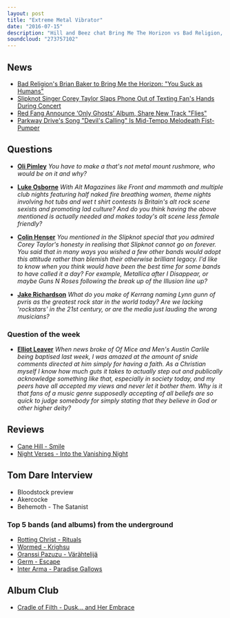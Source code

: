 ```yaml
---
layout: post
title: "Extreme Metal Vibrator"
date: "2016-07-15"
description: "Hill and Beez chat Bring Me The Horizon vs Bad Religion, Corey Taylor's happy slapping phone shenanigans and what makes a rock star in 2016? There's reviews of the new albums from Cane Hill and Night Verses and we are joined by our extreme metal expert, former Terroriser editor Tom Dare, to discuss 2016's best albums from metal's underground and Cradle Of Filth's Dusk And Her Embrace is this week's Album Club."
soundcloud: "273757102"
---
```



## News

- [Bad Religion's Brian Baker to Bring Me the Horizon: "You Suck as Humans"](https://noisey.vice.com/en_uk/blog/bad-religion-bring-me-the-horizon-going-at-it-in-the-comments)
- [Slipknot Singer Corey Taylor Slaps Phone Out of Texting Fan's Hands During Concert](http://www.billboard.com/articles/columns/rock/7431371/slipknot-corey-taylor-phone-texting-fan-concert-video)
- [Red Fang Announce ‘Only Ghosts’ Album, Share New Track "Flies"](http://loudwire.com/red-fang-only-ghosts-album-share-flies/)
- [Parkway Drive's Song "Devil's Calling" Is Mid-Tempo Melodeath Fist-Pumper](http://www.metalinjection.net/latest-news/parkway-drives-song-devils-calling-is-mid-tempo-melodeath-fist-pumper)


## Questions

- [**Oli Pimley**](https://www.facebook.com/thatsnotmetalpodcast/photos/a.1814755825417620.1073741828.1814737015419501/1921476044745597/?type=3&comment_id=1921480218078513&comment_tracking=%7B%22tn%22%3A%22R9%22%7D)
*You have to make a that's not metal mount rushmore, who would be on it and why?*

- [**Luke Osborne**](https://www.facebook.com/thatsnotmetalpodcast/photos/a.1814755825417620.1073741828.1814737015419501/1921476044745597/?type=3&comment_id=1921488011411067&comment_tracking=%7B%22tn%22%3A%22R9%22%7D)
*With Alt Magazines like Front and mammoth and multiple club nights featuring half naked fire breathing women, theme nights involving hot tubs and wet t shirt contests Is Britain's alt rock scene sexists and promoting lad culture? And do you think having the above mentioned is actually needed and makes today's alt scene less female friendly?*

- [**Colin Henser**](https://www.facebook.com/thatsnotmetalpodcast/photos/a.1814755825417620.1073741828.1814737015419501/1921476044745597/?type=3&comment_id=1921487231411145&comment_tracking=%7B%22tn%22%3A%22R9%22%7D)
*You mentioned in the Slipknot special that you admired Corey Taylor's honesty in realising that Slipknot cannot go on forever. You said that in many ways you wished a few other bands would adopt this attitude rather than blemish their otherwise brilliant legacy. I'd like to know when you think would have been the best time for some bands to have called it a day? For example, Metallica after I Disappear, or maybe Guns N Roses following the break up of the Illusion line up?*

- [**Jake Richardson**](https://www.facebook.com/thatsnotmetalpodcast/photos/a.1814755825417620.1073741828.1814737015419501/1921476044745597/?type=3&comment_id=1921492284743973&comment_tracking=%7B%22tn%22%3A%22R9%22%7D)
*What do you make of Kerrang naming Lynn gunn of pvris as the greatest rock star in the world today? Are we lacking 'rockstars' in the 21st century, or are the media just lauding the wrong musicians?*

### Question of the week

- [**Elliot Leaver**](https://www.facebook.com/thatsnotmetalpodcast/photos/a.1814755825417620.1073741828.1814737015419501/1921476044745597/?type=3&comment_id=1921485864744615&comment_tracking=%7B%22tn%22%3A%22R9%22%7D)
*When news broke of Of Mice and Men's Austin Carlile being baptised last week, I was amazed at the amount of snide comments directed at him simply for having a faith. As a Christian myself I know how much guts it takes to actually step out and publically acknowledge something like that, especially in society today, and my peers have all accepted my views and never let it bother them. Why is it that fans of a music genre supposedly accepting of all beliefs are so quick to judge somebody for simply stating that they believe in God or other higher deity?*


## Reviews

- [Cane Hill - Smile](https://itunes.apple.com/gb/album/smile/id1109042951)
- [Night Verses - Into the Vanishing Night](https://itunes.apple.com/gb/album/into-the-vanishing-night/id1112586828)


## Tom Dare Interview

- Bloodstock preview
- Akercocke
- Behemoth - The Satanist

### Top 5 bands (and albums) from the underground

- [Rotting Christ - Rituals](https://itunes.apple.com/gb/album/rituals/id1068432696)
- [Wormed - Krighsu](https://itunes.apple.com/gb/album/krighsu/id1082752991)
- [Oranssi Pazuzu - Värähtelijä](https://itunes.apple.com/gb/album/varahtelija/id1073565378)
- [Germ - Escape](https://itunes.apple.com/gb/album/escape/id1096524207)
- [Inter Arma - Paradise Gallows](https://itunes.apple.com/gb/album/paradise-gallows/id1098454047)


## Album Club

- [Cradle of Filth - Dusk... and Her Embrace](https://itunes.apple.com/gb/album/dusk-her-embrace/id269769126)
